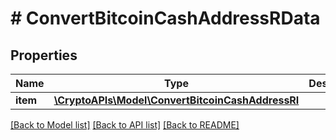 # # ConvertBitcoinCashAddressRData

## Properties

Name | Type | Description | Notes
------------ | ------------- | ------------- | -------------
**item** | [**\CryptoAPIs\Model\ConvertBitcoinCashAddressRI**](ConvertBitcoinCashAddressRI.md) |  |

[[Back to Model list]](../../README.md#models) [[Back to API list]](../../README.md#endpoints) [[Back to README]](../../README.md)
